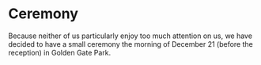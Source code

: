 # Ceremony

Because neither of us particularly enjoy too much attention on us, we have decided to have a small ceremony the morning of December 21 (before the reception) in Golden Gate Park.
